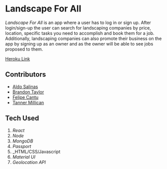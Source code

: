 # Landscape For All

_Landscape For All_ is an app where a user has to log in or sign up. After login/sign-up the user can search for landscaping companies by price, location, specific tasks you need to accomplish and book them for a job. Additionally, landscaping companies can also promote their business on the app by signing up as an owner and as the owner will be able to see jobs proposed to them.

[Heroku Link](https://landscapingforall.herokuapp.com/)


## Contributors
* [Aldo Salinas](https://github.com/asalinas9)
* [Brandon Taylor](https://github.com/Brandon20202)
* [Felipe Cantu](https://github.com/ABACABB00)
* [Tanner Millican](https://github.com/TannerMillican)

## Tech Used
1. _React_
2. _Node_
3. _MongoDB_
4. _Passport_
5. _HTML/CSS/Javascript
6. _Material UI_
7. _Geolocation API_

